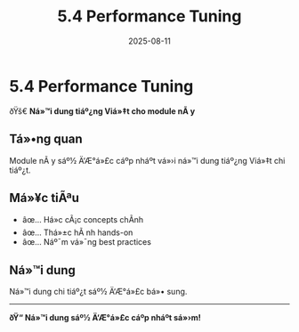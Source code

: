 ﻿---
title : "5.4 Performance Tuning"
date : "2025-08-11"
weight : 1
chapter : false
pre : " <b> </b> "
---

# 5.4 Performance Tuning

ðŸš€ **Ná»™i dung tiáº¿ng Viá»‡t cho module nÃ y**

## Tá»•ng quan

Module nÃ y sáº½ Ä‘Æ°á»£c cáº­p nháº­t vá»›i ná»™i dung tiáº¿ng Viá»‡t chi tiáº¿t.

## Má»¥c tiÃªu

- âœ… Há»c cÃ¡c concepts chÃ­nh
- âœ… Thá»±c hÃ nh hands-on
- âœ… Náº¯m vá»¯ng best practices

## Ná»™i dung

Ná»™i dung chi tiáº¿t sáº½ Ä‘Æ°á»£c bá»• sung.

---

**ðŸ“ Ná»™i dung sáº½ Ä‘Æ°á»£c cáº­p nháº­t sá»›m!**
